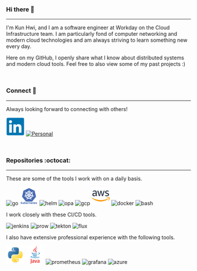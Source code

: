 ### Hi there 👋
-----

I'm Kun Hwi, and I am a software engineer at Workday on the Cloud Infrastructure team. I am particularly fond of computer networking and modern cloud technologies and am always striving to learn something new every day.  

Here on my GitHub, I openly share what I know about distributed systems and modern cloud tools. Feel free to also view some of my past projects :)   

<br />

### Connect 🔌
-----

Always looking forward to connecting with others! 

<p align="left">
<a href="https://www.linkedin.com/in/kunhwiko">
<img src="https://raw.githubusercontent.com/devicons/devicon/master/icons/linkedin/linkedin-original.svg" alt="LinkedIn" width="50" height="50"></a>
<a href="https://www.kunhwiko.com">
<img src="https://cdn-icons-png.flaticon.com/512/4116/4116406.png" alt="Personal" width="50" height="50">
</a></p>

<br />

### Repositories :octocat:
-----
These are some of the tools I work with on a daily basis.

<p align="left">
<img src="https://cdn.jsdelivr.net/gh/devicons/devicon/icons/go/go-original-wordmark.svg" alt="go" width="50" height="50"/>
<img src="https://raw.githubusercontent.com/devicons/devicon/master/icons/kubernetes/kubernetes-plain-wordmark.svg" alt="kubernetes" width="50" height="50"/>
<img src="https://landscape.cncf.io/logos/open-policy-agent-opa.svg" alt="helm" width="50" height="50"/>   
<img src="https://landscape.cncf.io/logos/open-policy-agent-opa.svg" alt="opa" width="50" height="50"/>  
<img src="https://cdn.jsdelivr.net/gh/devicons/devicon/icons/googlecloud/googlecloud-original-wordmark.svg" alt="gcp" width="50" height="50"/>
<img src="https://raw.githubusercontent.com/devicons/devicon/master/icons/amazonwebservices/amazonwebservices-original-wordmark.svg" alt="aws" "width="50" height="50"/>
<img src="https://cdn.jsdelivr.net/gh/devicons/devicon/icons/docker/docker-original-wordmark.svg" alt="docker" width="50" height="50"/>                                                                                                                                  
<img src="https://cdn.jsdelivr.net/gh/devicons/devicon/icons/bash/bash-original.svg" alt="bash" width="50" height="50"/>
</p>
                                                                                                                      
I work closely with these CI/CD tools.
<p align="left">
<img src="https://cdn.jsdelivr.net/gh/devicons/devicon/icons/jenkins/jenkins-original.svg" alt="jenkins" width="50" height="50"/>
<img src="https://docs.prow.k8s.io/images/logo_horizontal_solid.png" alt="prow" width="70" height="50"/>
<img src="https://1.cms.s81c.com/sites/default/files/2020-04-01/47602533_1.png" alt="tekton" width="70" height="50"/>                                                                                                      
<img src="https://landscape.cncf.io/logos/flux.svg" alt="flux" width="50" height="50"/>                                                                                                       
</p>                                                                                                                      

I also have extensive professional experience with the following tools.

<p align="left">
<img src="https://raw.githubusercontent.com/devicons/devicon/master/icons/python/python-original.svg" alt="python" "width="50" height="50"/>
<img src="https://raw.githubusercontent.com/devicons/devicon/master/icons/java/java-original-wordmark.svg" alt="java" width="50" height="50"/>
<img src="https://cdn.jsdelivr.net/gh/devicons/devicon/icons/prometheus/prometheus-original-wordmark.svg" alt="prometheus" width="50" height="50"/>
<img src="https://cdn.jsdelivr.net/gh/devicons/devicon/icons/grafana/grafana-original-wordmark.svg" alt="grafana" width="50" height="50"/>          
<img src="https://cdn.jsdelivr.net/gh/devicons/devicon/icons/azure/azure-original-wordmark.svg" alt="azure" "width="50" height="50"/>
</p>
